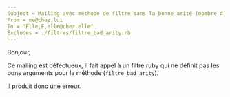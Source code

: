 ```yaml
---
Subject = Mailing avec méthode de filtre sans la bonne arité (nombre d'arguments)
From = me@chez.lui
To = "Elle,F,elle@chez.elle"
Excludes = ./filtres/filtre_bad_arity.rb
---
```

Bonjour,

Ce mailing est défectueux, il fait appel à un filtre ruby qui ne définit pas les bons arguments pour la méthode (`filtre_bad_arity`). 

Il produit donc une erreur.
